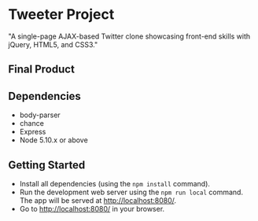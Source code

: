 # Tweeter Project

"A single-page AJAX-based Twitter clone showcasing front-end skills with jQuery, HTML5, and CSS3."

## Final Product



## Dependencies

- body-parser
- chance
- Express
- Node 5.10.x or above

## Getting Started

- Install all dependencies (using the `npm install` command).
- Run the development web server using the `npm run local` command. The app will be served at <http://localhost:8080/>.
- Go to <http://localhost:8080/> in your browser.
